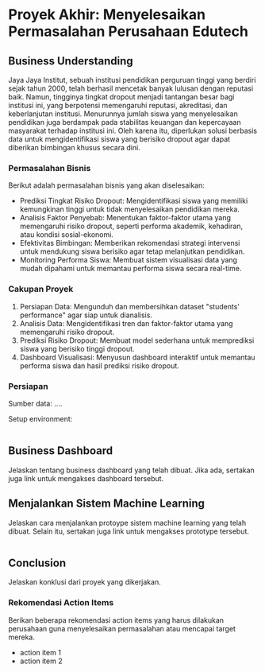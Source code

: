 # Proyek Akhir: Menyelesaikan Permasalahan Perusahaan Edutech

## Business Understanding
Jaya Jaya Institut, sebuah institusi pendidikan perguruan tinggi yang berdiri sejak tahun 2000, telah berhasil mencetak banyak lulusan dengan reputasi baik. Namun, tingginya tingkat dropout menjadi tantangan besar bagi institusi ini, yang berpotensi memengaruhi reputasi, akreditasi, dan keberlanjutan institusi. Menurunnya jumlah siswa yang menyelesaikan pendidikan juga berdampak pada stabilitas keuangan dan kepercayaan masyarakat terhadap institusi ini. Oleh karena itu, diperlukan solusi berbasis data untuk mengidentifikasi siswa yang berisiko dropout agar dapat diberikan bimbingan khusus secara dini.

### Permasalahan Bisnis
Berikut adalah permasalahan bisnis yang akan diselesaikan:
- Prediksi Tingkat Risiko Dropout: Mengidentifikasi siswa yang memiliki kemungkinan tinggi untuk tidak menyelesaikan pendidikan mereka.
- Analisis Faktor Penyebab: Menentukan faktor-faktor utama yang memengaruhi risiko dropout, seperti performa akademik, kehadiran, atau kondisi sosial-ekonomi.
- Efektivitas Bimbingan: Memberikan rekomendasi strategi intervensi untuk mendukung siswa berisiko agar tetap melanjutkan pendidikan.
- Monitoring Performa Siswa: Membuat sistem visualisasi data yang mudah dipahami untuk memantau performa siswa secara real-time.

### Cakupan Proyek
1. Persiapan Data: Mengunduh dan membersihkan dataset "students' performance" agar siap untuk dianalisis.
2. Analisis Data: Mengidentifikasi tren dan faktor-faktor utama yang memengaruhi risiko dropout.
3. Prediksi Risiko Dropout: Membuat model sederhana untuk memprediksi siswa yang berisiko tinggi dropout.
4. Dashboard Visualisasi: Menyusun dashboard interaktif untuk memantau performa siswa dan hasil prediksi risiko dropout.

### Persiapan

Sumber data: ....

Setup environment:
```

```

## Business Dashboard
Jelaskan tentang business dashboard yang telah dibuat. Jika ada, sertakan juga link untuk mengakses dashboard tersebut.

## Menjalankan Sistem Machine Learning
Jelaskan cara menjalankan protoype sistem machine learning yang telah dibuat. Selain itu, sertakan juga link untuk mengakses prototype tersebut.

```

```

## Conclusion
Jelaskan konklusi dari proyek yang dikerjakan.

### Rekomendasi Action Items
Berikan beberapa rekomendasi action items yang harus dilakukan perusahaan guna menyelesaikan permasalahan atau mencapai target mereka.
- action item 1
- action item 2
